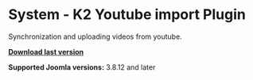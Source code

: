 # System - K2 Youtube import Plugin
Synchronization and uploading videos from youtube.

**[Download last version](https://github.com/pavluk/plg_system_k2_youtube_import/releases/latest)**   

**Supported Joomla versions:** 3.8.12 and later  